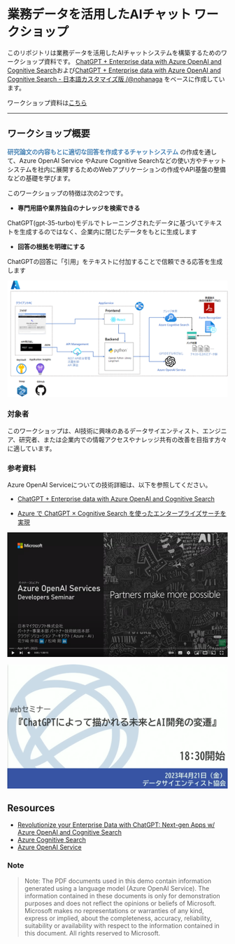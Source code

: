 # 業務データを活用したAIチャット ワークショップ

このリポジトリは業務データを活用したAIチャットシステムを構築するためのワークショップ資料です。
[ChatGPT + Enterprise data with Azure OpenAI and Cognitive Search](https://github.com/Azure-Samples/azure-search-openai-demo)および[ChatGPT + Enterprise data with Azure OpenAI and Cognitive Search - 日本語カスタマイズ版 /@nohanaga](https://github.com/nohanaga/azure-search-openai-demo) をベースに作成しています。

ワークショップ資料は[こちら](https://asashiho.github.io/azure-search-openai-demo/)

---
## ワークショップ概要

 <span style="font-weight: bold; color: steelblue;"> 研究論文の内容もとに適切な回答を作成するチャットシステム</span> の作成を通して、Azure OpenAI Service やAzure Cognitive Searchなどの使い方やチャットシステムを社内に展開するためのWebアプリケーションの作成やAPI基盤の整備などの基礎を学びます。

このワークショップの特徴は次の2つです。

- **専門用語や業界独自のナレッジを検索できる**

ChatGPT(gpt-35-turbo)モデルでトレーニングされたデータに基づいてテキストを生成するのではなく、企業内に閉じたデータをもとに生成します

- **回答の根拠を明確にする**

ChatGPTの回答に「引用」をテキストに付加することで信頼できる応答を生成します

![](docs/images/workshop-overview.png)

### 対象者
このワークショップは、AI技術に興味のあるデータサイエンティスト、エンジニア、研究者、または企業内での情報アクセスやナレッジ共有の改善を目指す方々に適しています。


### 参考資料

Azure OpenAI Serviceについての技術詳細は、以下を参照してください。

* [ChatGPT + Enterprise data with Azure OpenAI and Cognitive Search](https://github.com/nohanaga/azure-search-openai-demo)

* [Azure で ChatGPT × Cognitive Search を使ったエンタープライズサーチを実現](https://qiita.com/nohanaga/items/803c09b5a3a4e2d1776f)

[![Azure OpenAI Developers セミナー](docs/images/movietitle1.png)](https://www.youtube.com/watch?v=tFgqdHKsOME)

[![『ChatGPTによって描かれる未来とAI開発の変遷』日本マイクロソフト株式会社 蒲生 弘郷氏](docs/images/movietitle2.png)](https://www.youtube.com/watch?v=l9fpxtz22JU)


## Resources

* [Revolutionize your Enterprise Data with ChatGPT: Next-gen Apps w/ Azure OpenAI and Cognitive Search](https://aka.ms/entgptsearchblog)
* [Azure Cognitive Search](https://learn.microsoft.com/azure/search/search-what-is-azure-search)
* [Azure OpenAI Service](https://learn.microsoft.com/azure/cognitive-services/openai/overview)

### Note
>Note: The PDF documents used in this demo contain information generated using a language model (Azure OpenAI Service). The information contained in these documents is only for demonstration purposes and does not reflect the opinions or beliefs of Microsoft. Microsoft makes no representations or warranties of any kind, express or implied, about the completeness, accuracy, reliability, suitability or availability with respect to the information contained in this document. All rights reserved to Microsoft.
